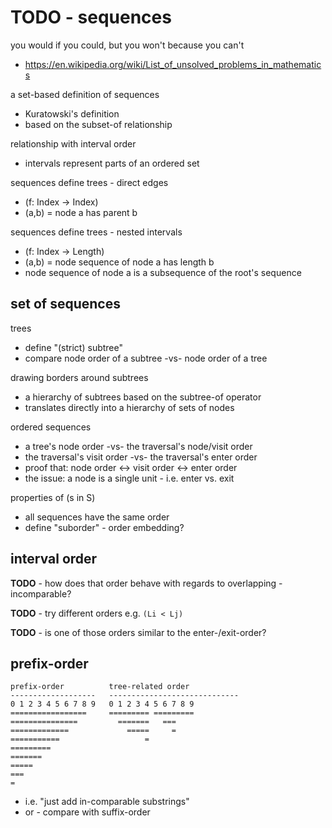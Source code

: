 
<!-- ======================================================================= -->
# TODO - sequences

you would if you could, but you won't because you can't
- https://en.wikipedia.org/wiki/List_of_unsolved_problems_in_mathematics

a set-based definition of sequences
- Kuratowski's definition
- based on the subset-of relationship

relationship with interval order
- intervals represent parts of an ordered set

sequences define trees - direct edges
- (f: Index -> Index)
- (a,b) = node a has parent b

sequences define trees - nested intervals
- (f: Index -> Length)
- (a,b) = node sequence of node a has length b
- node sequence of node a is a subsequence of the root's sequence

<!-- ======================================================================= -->
## set of sequences

trees
- define "(strict) subtree"
- compare node order of a subtree -vs- node order of a tree

drawing borders around subtrees
- a hierarchy of subtrees based on the subtree-of operator
- translates directly into a hierarchy of sets of nodes

ordered sequences
- a tree's node order -vs- the traversal's node/visit order
- the traversal's visit order -vs- the traversal's enter order
- proof that: node order <-> visit order <-> enter order
- the issue: a node is a single unit - i.e. enter vs. exit

properties of (s in S)
- all sequences have the same order
- define "suborder" - order embedding?

<!-- ======================================================================= -->
## interval order

**TODO** -
how does that order behave with regards to overlapping - incomparable?

**TODO** -
try different orders e.g. `(Li < Lj)`

**TODO** -
is one of those orders similar to the enter-/exit-order?

<!-- ======================================================================= -->
## prefix-order

```
prefix-order          tree-related order
-------------------   -----------------------------
0 1 2 3 4 5 6 7 8 9   0 1 2 3 4 5 6 7 8 9
=================     ========= =========
===============         =======   ===
=============             =====     =
===========                   =
=========
=======
=====
===
=
```

* i.e. "just add in-comparable substrings"
* or - compare with suffix-order
